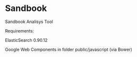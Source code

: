 # Sandbook
Sandbook Analisys Tool

Requirements:

ElasticSearch 0.90.12

Google Web Components in folder public/javascript (via Bower)

